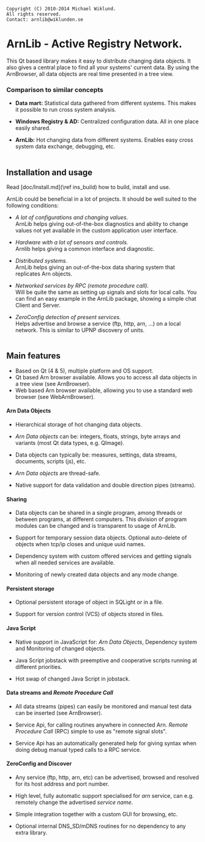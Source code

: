     Copyright (C) 2010-2014 Michael Wiklund.
    All rights reserved.
    Contact: arnlib@wiklunden.se

# ArnLib - Active Registry Network.

This Qt based library makes it easy to distribute changing data objects. It also gives a
central place to find all your systems' current data. By using the ArnBrowser, all data
objects are real time presented in a tree view.

### Comparison to similar concepts

* **Data mart:** Statistical data gathered from different systems. This makes it possible
to run cross system analysis.

* **Windows Registry & AD:** Centralized configuration data. All in one place easily shared.

* **ArnLib:** Hot changing data from different systems. Enables easy cross system data
exchange, debugging, etc.
<Br><Br>


## Installation and usage

Read [doc/Install.md](\ref ins_build) how to build, install and use.

ArnLib could be beneficial in a lot of projects.
It should be well suited to the following conditions:

* _A lot of configurations and changing values._  <Br>
ArnLib helps giving out-of-the-box diagnostics and ability to change values not yet
available in the custom application user interface.

* _Hardware with a lot of sensors and controls._  <Br>
Arnlib helps giving a common interface and diagnostic.

* _Distributed systems._  <Br>
ArnLib helps giving an out-of-the-box data sharing system that replicates Arn objects.

* _Networked services by RPC (remote procedure call)._  <Br>
Will be quite the same as setting up signals and slots for local calls. You can find an
easy example in the ArnLib package, showing a simple chat Client and Server.

* _ZeroConfig detection of present services._  <Br>
Helps advertise and browse a service (ftp, http, arn, ...) on a local network.
This is similar to UPNP discovery of units.
<Br><Br>


## Main features

* Based on Qt (4 & 5), multiple platform and OS support.
* Qt based Arn browser available. Allows you to access all data objects in a tree view (see ArnBrowser).
* Web based Arn browser available, allowing you to use a standard web browser (see WebArnBrowser).

#### Arn Data Objects

* Hierarchical storage of hot changing data objects.

* _Arn Data objects_ can be: integers, floats, strings, byte arrays and variants
(most Qt data types, e.g. QImage).

* Data objects can typically be: measures, settings, data streams, documents, scripts (js), etc.

* _Arn Data objects_ are thread-safe.

* Native support for data validation and double direction pipes (streams).

#### Sharing

* Data objects can be shared in a single program, among threads or between programs, at
different computers. This division of program modules can be changed and is transparent
to usage of ArnLib.

* Support for temporary session data objects.
Optional auto-delete of objects when tcp/ip closes and unique uuid names.

* Dependency system with custom offered services and getting signals when all needed services
are available.

* Monitoring of newly created data objects and any mode change.

#### Persistent storage

* Optional persistent storage of object in SQLight or in a file.

* Support for version control (VCS) of objects stored in files.

#### Java Script

* Native support in JavaScript for: _Arn Data Objects_, Dependency system and
Monitoring of changed objects.

* Java Script jobstack with preemptive and cooperative scripts running at different priorities.

* Hot swap of changed Java Script in jobstack.

#### Data streams and _Remote Procedure Call_

* All data streams (pipes) can easily be monitored and manual test data can be inserted
(see ArnBrowser).

* Service Api, for calling routines anywhere in connected Arn.
_Remote Procedure Call_ (RPC) simple to use as "remote signal slots".

* Service Api has an automatically generated help for giving syntax when doing debug manual
typed calls to a RPC service.

#### ZeroConfig and Discover

* Any service (ftp, http, arn, etc) can be advertised, browsed and resolved for its host
address and port number.

* High level, fully automatic support specialised for _arn_ service, can e.g. remotely
  change the advertised _service name_.

* Simple integration together with a custom GUI for browsing, etc.

* Optional internal DNS_SD/mDNS routines for no dependency to any extra library.
